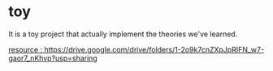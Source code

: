 # toy
It is a toy project that actually implement the theories we've learned.
[<p>resource : <A href="https://drive.google.com/drive/folders/1-2o9k7cnZXpJpRIFN_w7-gaor7_nKhvp?usp=sharing">
https://drive.google.com/drive/folders/1-2o9k7cnZXpJpRIFN_w7-gaor7_nKhvp?usp=sharing </A> </p>](url)
